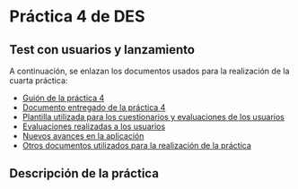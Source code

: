# Práctica 4 de DES
## Test con usuarios y lanzamiento

A continuación, se enlazan los documentos usados para la realización de la cuarta práctica:

- [Guión de la práctica 4](https://github.com/Gecofer/MII_DES_1819/blob/master/Pr%C3%A1ctica%204/Practica4_guion.pdf)
- [Documento entregado de la práctica 4]()
- [Plantilla utilizada para los cuestionarios y evaluaciones de los usuarios](https://github.com/Gecofer/MII_DES_1819/blob/master/Pr%C3%A1ctica%204/Plantilla_cuestionario.pdf)
- [Evaluaciones realizadas a los usuarios](https://github.com/Gecofer/MII_DES_1819/tree/master/Pr%C3%A1ctica%204/Cuestionarios)
- [Nuevos avances en la aplicación](https://github.com/Gecofer/MII_DES_1819/tree/master/Pr%C3%A1ctica%204/Avances)
- [Otros documentos utilizados para la realización de la práctica](https://github.com/Gecofer/MII_DES_1819/tree/master/Pr%C3%A1ctica%204/Documentos)



## Descripción de la práctica
